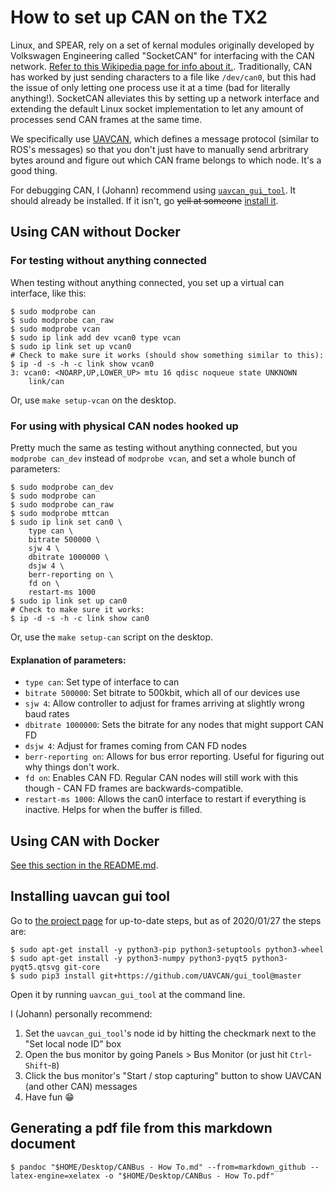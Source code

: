 # How to set up CAN on the TX2

Linux, and SPEAR, rely on a set of kernal modules originally developed by Volkswagen Engineering called "SocketCAN" for interfacing with the CAN network. [Refer to this Wikipedia page for info about it.](https://en.wikipedia.org/wiki/SocketCAN). Traditionally, CAN has worked by just sending characters to a file like `/dev/can0`, but this had the issue of only letting one process use it at a time (bad for literally anything!). SocketCAN alleviates this by setting up a network interface and extending the default Linux socket implementation to let any amount of processes send CAN frames at the same time.

We specifically use [UAVCAN](https://uavcan.org/), which defines a message protocol (similar to ROS's messages) so that you don't just have to manually send arbritrary bytes around and figure out which CAN frame belongs to which node. It's a good thing.

For debugging CAN, I (Johann) recommend using [`uavcan_gui_tool`](https://uavcan.org/GUI_Tool/Overview/). It should already be installed. If it isn't, go ~~yell at someone~~ [install it](#installing-uavcan-gui-tool).

## Using CAN without Docker

### For testing without anything connected

When testing without anything connected, you set up a virtual can interface, like this:

```shell
$ sudo modprobe can
$ sudo modprobe can_raw
$ sudo modprobe vcan
$ sudo ip link add dev vcan0 type vcan
$ sudo ip link set up vcan0
# Check to make sure it works (should show something similar to this):
$ ip -d -s -h -c link show vcan0
3: vcan0: <NOARP,UP,LOWER_UP> mtu 16 qdisc noqueue state UNKNOWN 
    link/can
```

Or, use `make setup-vcan` on the desktop.

### For using with physical CAN nodes hooked up

Pretty much the same as testing without anything connected, but you `modprobe can_dev` instead of `modprobe vcan`, and set a whole bunch of parameters:

```shell
$ sudo modprobe can_dev
$ sudo modprobe can
$ sudo modprobe can_raw
$ sudo modprobe mttcan
$ sudo ip link set can0 \
	type can \
	bitrate 500000 \
	sjw 4 \
	dbitrate 1000000 \
	dsjw 4 \
	berr-reporting on \
	fd on \
	restart-ms 1000
$ sudo ip link set up can0
# Check to make sure it works:
$ ip -d -s -h -c link show can0
```

Or, use the `make setup-can` script on the desktop.

#### Explanation of parameters:
- `type can`: Set type of interface to can
- `bitrate 500000`: Set bitrate to 500kbit, which all of our devices use
- `sjw 4`: Allow controller to adjust for frames arriving at slightly wrong baud rates
- `dbitrate 1000000`: Sets the bitrate for any nodes that might support CAN FD
- `dsjw 4`: Adjust for frames coming from CAN FD nodes
- `berr-reporting on`: Allows for bus error reporting. Useful for figuring out why things don't work.
- `fd on`: Enables CAN FD. Regular CAN nodes will still work with this though - CAN FD frames are backwards-compatible.
- `restart-ms 1000`: Allows the can0 interface to restart if everything is inactive. Helps for when the buffer is filled.

## Using CAN with Docker

[See this section in the README.md](https://github.com/UofA-SPEAR/software#run-with-canbus-support).

## Installing uavcan gui tool

Go to [the project page](https://uavcan.org/GUI_Tool/Overview/) for up-to-date steps, but as of 2020/01/27 the steps are:

```shell
$ sudo apt-get install -y python3-pip python3-setuptools python3-wheel
$ sudo apt-get install -y python3-numpy python3-pyqt5 python3-pyqt5.qtsvg git-core
$ sudo pip3 install git+https://github.com/UAVCAN/gui_tool@master
```

Open it by running `uavcan_gui_tool` at the command line.

I (Johann) personally recommend:

1) Set the `uavcan_gui_tool`'s node id by hitting the checkmark next to the "Set local node ID" box
2) Open the bus monitor by going Panels > Bus Monitor (or just hit `Ctrl`-`Shift`-`B`)
3) Click the bus monitor's "Start / stop capturing" button to show UAVCAN (and other CAN) messages
4) Have fun :grin:

## Generating a pdf file from this markdown document

```shell
$ pandoc "$HOME/Desktop/CANBus - How To.md" --from=markdown_github --latex-engine=xelatex -o "$HOME/Desktop/CANBus - How To.pdf"
```
